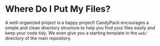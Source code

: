 # Where Do I Put My Files?

A well-organized project is a happy project! CandyPack encourages a simple and clean directory structure to help you find your files easily and keep your code tidy. We even give you a starting template in the `web/` directory of the main repository.